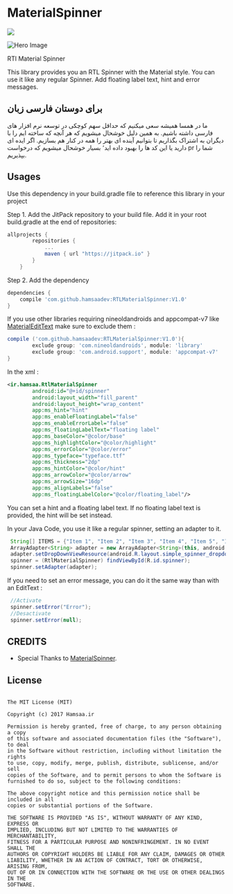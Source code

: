 # MaterialSpinner
[![](https://jitpack.io/v/hamsaadev/RTLMaterialSpinner.svg)](https://jitpack.io/#hamsaadev/RTLMaterialSpinner)

![Hero Image](https://raw.githubusercontent.com/hamsaadev/RTLMaterialSpinner/master/screenshots/splash.jpg)


RTl Material Spinner

This library provides you an RTL Spinner with the Material style. You can use it like any regular Spinner.
Add floating label text, hint and error messages.

## برای دوستان فارسی زبان
ما در همسا همیشه سعی میکنیم که حداقل سهم کوچکی در توسعه نرم افزار های فارسی داشته باشیم. به همین دلیل خوشحال میشویم که هر آنچه که ساخته ایم را با دیگران به اشتراک بگذاریم تا بتوانیم آینده ای بهتر را همه در کنار هم بسازیم. اگر ایده ای دارید یا این کد ها را بهبود داده اید٬ بسیار خوشحال میشویم که درخواست pr شما را بپذیریم.

## Usages

Use this dependency in your build.gradle file to reference this library in your project

Step 1. Add the JitPack repository to your build file. Add it in your root build.gradle at the end of repositories:

```groovy
allprojects {
        repositories {
            ...
            maven { url "https://jitpack.io" }
        }
    }
```

Step 2. Add the dependency
```groovy
dependencies {
    compile 'com.github.hamsaadev:RTLMaterialSpinner:V1.0'
}
```

If you use other libraries requiring nineoldandroids and appcompat-v7 like [MaterialEditText](https://github.com/rengwuxian/MaterialEditText/) make sure to exclude them :
```groovy
compile ('com.github.hamsaadev:RTLMaterialSpinner:V1.0'){
        exclude group: 'com.nineoldandroids', module: 'library'
        exclude group: 'com.android.support', module: 'appcompat-v7'
}
```

In the xml : 

```xml
<ir.hamsaa.RtlMaterialSpinner
        android:id="@+id/spinner"
        android:layout_width="fill_parent"
        android:layout_height="wrap_content" 
        app:ms_hint="hint"
        app:ms_enableFloatingLabel="false"
        app:ms_enableErrorLabel="false"
        app:ms_floatingLabelText="floating label"
        app:ms_baseColor="@color/base"
        app:ms_highlightColor="@color/highlight"
        app:ms_errorColor="@color/error"
        app:ms_typeface="typeface.ttf"
        app:ms_thickness="2dp"
        app:ms_hintColor="@color/hint"
        app:ms_arrowColor="@color/arrow"
        app:ms_arrowSize="16dp"
        app:ms_alignLabels="false"
        app:ms_floatingLabelColor="@color/floating_label"/>
```
You can set a hint and a floating label text. If no floating label text is provided, the hint will be set instead.


In your Java Code, you use it like a regular spinner, setting an adapter to it.
```java
 String[] ITEMS = {"Item 1", "Item 2", "Item 3", "Item 4", "Item 5", "Item 6"};
 ArrayAdapter<String> adapter = new ArrayAdapter<String>(this, android.R.layout.simple_spinner_item, ITEMS);
 adapter.setDropDownViewResource(android.R.layout.simple_spinner_dropdown_item);
 spinner = (RtlMaterialSpinner) findViewById(R.id.spinner);
 spinner.setAdapter(adapter);
```

If you need to set an error message, you can do it the same way than with an EditText :
```java
 //Activate
 spinner.setError("Error");
 //Desactivate
 spinner.setError(null);
```

## CREDITS
* Special Thanks to [MaterialSpinner](https://github.com/ganfra/MaterialSpinner).


## License
```
   
The MIT License (MIT)

Copyright (c) 2017 Hamsaa.ir

Permission is hereby granted, free of charge, to any person obtaining a copy
of this software and associated documentation files (the "Software"), to deal
in the Software without restriction, including without limitation the rights
to use, copy, modify, merge, publish, distribute, sublicense, and/or sell
copies of the Software, and to permit persons to whom the Software is
furnished to do so, subject to the following conditions:

The above copyright notice and this permission notice shall be included in all
copies or substantial portions of the Software.

THE SOFTWARE IS PROVIDED "AS IS", WITHOUT WARRANTY OF ANY KIND, EXPRESS OR
IMPLIED, INCLUDING BUT NOT LIMITED TO THE WARRANTIES OF MERCHANTABILITY,
FITNESS FOR A PARTICULAR PURPOSE AND NONINFRINGEMENT. IN NO EVENT SHALL THE
AUTHORS OR COPYRIGHT HOLDERS BE LIABLE FOR ANY CLAIM, DAMAGES OR OTHER
LIABILITY, WHETHER IN AN ACTION OF CONTRACT, TORT OR OTHERWISE, ARISING FROM,
OUT OF OR IN CONNECTION WITH THE SOFTWARE OR THE USE OR OTHER DEALINGS IN THE
SOFTWARE.

```


